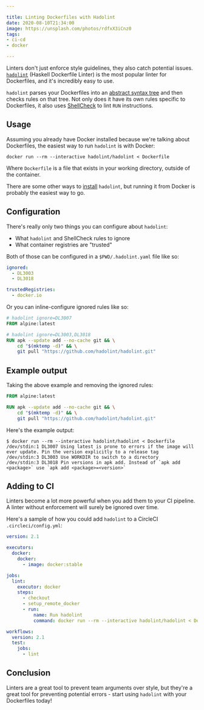 ```yaml
---

title: Linting Dockerfiles with Hadolint
date: 2020-08-10T21:34:00
image: https://unsplash.com/photos/rdfxX3iCnz0
tags:
- ci-cd
- docker

---
```


Linters don't just enforce style guidelines, they also catch potential issues. [`hadolint`](https://github.com/hadolint/hadolint) (Haskell Dockerfile Linter) is the most popular linter for Dockerfiles, and it's incredibly easy to use.

`hadolint` parses your Dockerfiles into an [abstract syntax tree](https://en.wikipedia.org/wiki/Abstract_syntax_tree) and then checks rules on that tree. Not only does it have its own rules specific to Dockerfiles, it also uses [ShellCheck](https://github.com/koalaman/shellcheck) to lint `RUN` instructions.

## Usage

Assuming you already have Docker installed because we're talking about Dockerfiles, the easiest way to run `hadolint` is with Docker:

```shell
docker run --rm --interactive hadolint/hadolint < Dockerfile
```

Where `Dockerfile` is a file that exists in your working directory, outside of the container.

There are some other ways to [install](https://github.com/hadolint/hadolint#install) `hadolint`, but running it from Docker is probably the easiest way to go.

## Configuration

There's really only two things you can configure about `hadolint`:

- What `hadolint` and ShellCheck rules to ignore
- What container registries are "trusted"

Both of those can be configured in a `$PWD/.hadolint.yaml` file like so:

```yaml
ignored:
  - DL3003
  - DL3018

trustedRegistries:
  - docker.io
```

Or you can inline-configure ignored rules like so:

```dockerfile
# hadolint ignore=DL3007
FROM alpine:latest

# hadolint ignore=DL3003,DL3018
RUN apk --update add --no-cache git && \
    cd "$(mktemp -d)" && \
    git pull "https://github.com/hadolint/hadolint.git"
```

## Example output

Taking the above example and removing the ignored rules:

```dockerfile
FROM alpine:latest

RUN apk --update add --no-cache git && \
    cd "$(mktemp -d)" && \
    git pull "https://github.com/hadolint/hadolint.git"
```

Here's the example output:

```shell
$ docker run --rm --interactive hadolint/hadolint < Dockerfile
/dev/stdin:1 DL3007 Using latest is prone to errors if the image will ever update. Pin the version explicitly to a release tag
/dev/stdin:3 DL3003 Use WORKDIR to switch to a directory
/dev/stdin:3 DL3018 Pin versions in apk add. Instead of `apk add <package>` use `apk add <package>=<version>`
```

## Adding to CI

Linters become a lot more powerful when you add them to your CI pipeline. A linter without enforcement will surely be ignored over time.

Here's a sample of how you could add `hadolint` to a CircleCI `.circleci/config.yml`:

```yaml
version: 2.1

executors:
  docker:
    docker:
      - image: docker:stable

jobs:
  lint:
    executor: docker
    steps:
      - checkout
      - setup_remote_docker
      - run:
          name: Run hadolint
          command: docker run --rm --interactive hadolint/hadolint < Dockerfile

workflows:
  version: 2.1
  test:
    jobs:
      - lint
```

## Conclusion

Linters are a great tool to prevent team arguments over style, but they're a great tool for preventing potential errors - start using `hadolint` with your Dockerfiles today!
